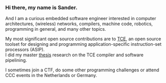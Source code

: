 ### Hi there, my name is Sander.

And I am a curious embedded software engineer interested in computer architectures, (wireless) networks, compilers, machine code, robotics, programming in general, and many other topics.

My most significant open source contributions are to [TCE](https://github.com/cpc/tce/commits/master?author=sander.ruben@tuni.fi), an open source toolset for designing and programming application-specific instruction-set processors (ASIP).\
I did my master [thesis](https://pure.tue.nl/ws/portalfiles/portal/175415299/Ruben_S..pdf) research on the TCE compiler and software pipelining.

I sometimes join a CTF, do some other programming challenges or attend CCC events in the Netherlands or Germany.
<!--
**Sannoso/Sannoso** is a ✨ _special_ ✨ repository because its `README.md` (this file) appears on your GitHub profile.

Here are some ideas to get you started:

- 🔭 I’m currently working on ...
- 🌱 I’m currently learning ...
- 👯 I’m looking to collaborate on ...
- 🤔 I’m looking for help with ...
- 💬 Ask me about ...
- 📫 How to reach me: ...
- 😄 Pronouns: ...
- ⚡ Fun fact: ...
-->
